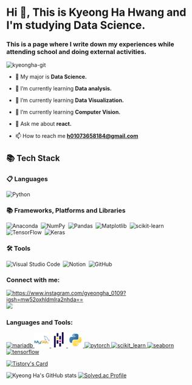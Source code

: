 <h1 align="left">Hi 👋, This is Kyeong Ha Hwang and I'm studying Data Science.</h1>    
<h3 align="left">This is a page where I write down my experiences while attending school and doing external activities.</h3>

<p align="left"> <img src="https://komarev.com/ghpvc/?username=kyeongha-git&label=Profile%20views&color=0e75b6&style=flat" alt="kyeongha-git" /> </p>

- 🌱 My major is **Data Science.**
- 📖 I’m currently learning **Data analysis.**
- 📖 I’m currently learning **Data Visualization.**
- 📖 I’m currently learning **Computer Vision.**

- 💬 Ask me about **react.**

- 📫 How to reach me **h01073658184@gmail.com**
## 📚 Tech Stack
### 📋 Languages

![Python](https://img.shields.io/badge/python-3670A0?style=for-the-badge&logo=python&logoColor=ffdd54)&nbsp;

### 📚 Frameworks, Platforms and Libraries

![Anaconda](https://img.shields.io/badge/Anaconda-%2344A833.svg?style=for-the-badge&logo=anaconda&logoColor=white)&nbsp;
![NumPy](https://img.shields.io/badge/numpy-%23013243.svg?style=for-the-badge&logo=numpy&logoColor=white)&nbsp;
![Pandas](https://img.shields.io/badge/pandas-%23150458.svg?style=for-the-badge&logo=pandas&logoColor=white)&nbsp;
![Matplotlib](https://img.shields.io/badge/Matplotlib-%23ffffff.svg?style=for-the-badge&logo=Matplotlib&logoColor=black)&nbsp;
![scikit-learn](https://img.shields.io/badge/scikit--learn-%23F7931E.svg?style=for-the-badge&logo=scikit-learn&logoColor=white)&nbsp;
![TensorFlow](https://img.shields.io/badge/TensorFlow-%23FF6F00.svg?style=for-the-badge&logo=TensorFlow&logoColor=white)&nbsp;
![Keras](https://img.shields.io/badge/Keras-%23D00000.svg?style=for-the-badge&logo=Keras&logoColor=white)

### 🛠 Tools 
  
![Visual Studio Code](https://img.shields.io/badge/Visual%20Studio%20Code-0078d7.svg?style=for-the-badge&logo=visual-studio-code&logoColor=white)&nbsp;
![Notion](https://img.shields.io/badge/Notion-%23000000.svg?style=for-the-badge&logo=notion&logoColor=white)&nbsp;
![GitHub](https://img.shields.io/badge/github-%23121011.svg?style=for-the-badge&logo=github&logoColor=white)


<h3 align="left">Connect with me:</h3>
<p align="left">
<a href="https://www.instagram.com/kyeongha_0109/?igsh=MW52OXhldmlra2NhdA%3D%3D" target="blank"><img align="center" src="https://raw.githubusercontent.com/rahuldkjain/github-profile-readme-generator/master/src/images/icons/Social/instagram.svg" alt="https://www.instagram.com/gyeongha_0109?igsh=mw52oxhldmlra2nhda==" height="30" width="40" /></a>
<img src="https://img.shields.io/badge/Tistory-ff69b4?style=plastic&logo=Tistory&logoColor=white"/>
</p>

<h3 align="left">Languages and Tools:</h3>
<p align="left"> <a href="https://mariadb.org/" target="_blank" rel="noreferrer"> <img src="https://www.vectorlogo.zone/logos/mariadb/mariadb-icon.svg" alt="mariadb" width="40" height="40"/> </a> <a href="https://www.mysql.com/" target="_blank" rel="noreferrer"> <img src="https://raw.githubusercontent.com/devicons/devicon/master/icons/mysql/mysql-original-wordmark.svg" alt="mysql" width="40" height="40"/> </a> <a href="https://pandas.pydata.org/" target="_blank" rel="noreferrer"> <img src="https://raw.githubusercontent.com/devicons/devicon/2ae2a900d2f041da66e950e4d48052658d850630/icons/pandas/pandas-original.svg" alt="pandas" width="40" height="40"/> </a> <a href="https://www.python.org" target="_blank" rel="noreferrer"> <img src="https://raw.githubusercontent.com/devicons/devicon/master/icons/python/python-original.svg" alt="python" width="40" height="40"/> </a> <a href="https://pytorch.org/" target="_blank" rel="noreferrer"> <img src="https://www.vectorlogo.zone/logos/pytorch/pytorch-icon.svg" alt="pytorch" width="40" height="40"/> </a> <a href="https://scikit-learn.org/" target="_blank" rel="noreferrer"> <img src="https://upload.wikimedia.org/wikipedia/commons/0/05/Scikit_learn_logo_small.svg" alt="scikit_learn" width="40" height="40"/> </a> <a href="https://seaborn.pydata.org/" target="_blank" rel="noreferrer"> <img src="https://seaborn.pydata.org/_images/logo-mark-lightbg.svg" alt="seaborn" width="40" height="40"/> </a> <a href="https://www.tensorflow.org" target="_blank" rel="noreferrer"> <img src="https://www.vectorlogo.zone/logos/tensorflow/tensorflow-icon.svg" alt="tensorflow" width="40" height="40"/> </a> </p>

[![Tistory's Card](https://github-readme-tistory-card.vercel.app/api/badge?name={kyeongha-blog}&postId={default}&theme={santorini})](https://kyeongha-blog.tistory.com/)


![Kyeong Ha's GitHub stats](https://github-readme-stats.vercel.app/api?username=kyeongha-git&show_icons=true&theme=radical)
[![Solved.ac Profile](http://mazassumnida.wtf/api/v2/generate_badge?boj=gh456gh)](https://solved.ac/rlatngus1691/)
